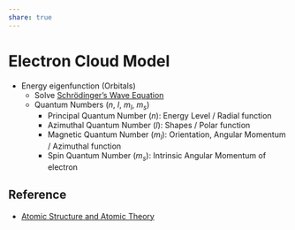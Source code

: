 ```yaml
---  
share: true  
---  
```

# Electron Cloud Model  
  
- Energy eigenfunction (Orbitals)  
	- Solve [Schrödinger’s Wave Equation](./Schr%C3%B6dinger%E2%80%99s%20Wave%20Equation.md#)  
	- Quantum Numbers ($n$, $l$, $m_l$, $m_s$)  
		- Principal Quantum Number ($n$): Energy Level / Radial function  
		- Azimuthal Quantum Number ($l$): Shapes / Polar function  
		- Magnetic Quantum Number ($m_l$): Orientation, Angular Momentum / Azimuthal function  
		- Spin Quantum Number ($m_s$): Intrinsic Angular Momentum of electron  
  
## Reference  
  
- [Atomic Structure and Atomic Theory](./Atomic%20Structure%20and%20Atomic%20Theory.md#)  
